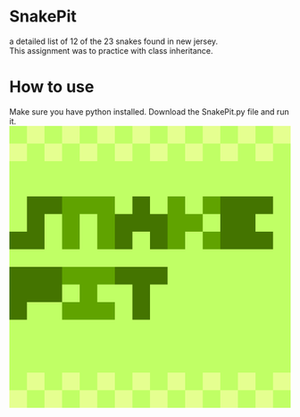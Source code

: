 # SnakePit
a detailed list of 12 of the 23 snakes found in new jersey. <br>
This assignment was to practice with class inheritance.

# How to use
Make sure you have python installed. Download the SnakePit.py file and run it.
![Logo](logo.png "SnakePit")
